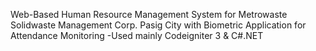 Web-Based Human Resource Management System for Metrowaste Solidwaste Management Corp. Pasig City with Biometric Application for Attendance Monitoring
-Used mainly Codeigniter 3 & C#.NET
